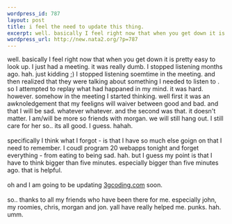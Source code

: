 ```yaml
--- 
wordpress_id: 787
layout: post
title: i feel the need to update this thing.
excerpt: well. basically I feel right now that when you get down it is pretty easy to look up. I just had a meeting. it was really dumb. I stopped listening months ago. hah. just kidding ;) I stopped listening soemtime in the meeting. and then realized that they were talking about something I needed to listen to . so I attempted to replay what had happaned in my mind. it was hard. however. somehow in the ...
wordpress_url: http://new.nata2.org/?p=787
---
```

well. basically I feel right now that when you get down it is pretty easy to look up. I just had a meeting. it was really dumb. I stopped listening months ago. hah. just kidding ;) I stopped listening soemtime in the meeting. and then realized that they were talking about something I needed to listen to . so I attempted to replay what had happaned in my mind. it was hard. however. somehow in the meeting I started thinking. well first it was an awknoledgement that my feeligns will waiver between good and bad. and that I will be sad. whatever whatever. and the second was that. it doesn't matter. I  am/will be more so friends with morgan. we will still hang out. I still care for her so.. its all good. I guess. hahah. 
<br/><br/>
specifically I think what I forgot - is that I have so much else goign on that I need to remember. I coudl program 20 webapps tonight and forget everything - from eating to being sad. hah. but I guess my point is that I have to think bigger than five minutes. especially bigger than five minutes ago. that is helpful. <br/><br/>oh and I am going to be updating <a href="http://3gcoding.com">3gcoding.com</a> soon. <br/><br/>
so.. thanks to all my friends who have been there for me. especially john, my roomies, chris, morgan and jon. yall have really helped me. punks. hah. umm. 
